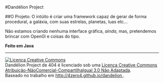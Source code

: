 #Dandélion Project

##O Projeto:
O intúito é criar uma framework capaz de gerar de forma procedural, a galáxia, com suas estrelas, planetas, luas etc...

Não estamos criando nenhuma interface gráfica, *ainda*, mas, pretendemos brincar com OpenGl e coisas do tipo.

**Feito em Java**

***
<div>
	<a rel="license" href="http://creativecommons.org/licenses/by-nc-sa/3.0/deed.pt_BR">
		<img alt="Licença Creative Commons" style="border-width:0" src="http://i.creativecommons.org/l/by-nc-sa/3.0/88x31.png" />
	</a>
	<br />
	<span xmlns:dct="http://purl.org/dc/terms/" property="dct:title">
	Dandélion Project</span> de <span xmlns:cc="http://creativecommons.org/ns#" property="cc:attributionName">404</span> é licenciado sob uma <a rel="license" href="http://creativecommons.org/licenses/by-nc-sa/3.0/deed.pt_BR">Licença Creative Commons Atribuição-NãoComercial-CompartilhaIgual 3.0 Não Adaptada</a>.
	<br />Baseado no trabalho em <a xmlns:dct="http://purl.org/dc/terms/" href="http://4zero4.github.io/dandelion" rel="dct:source">http://4zero4.github.io/dandelion
	</a>.
</div>
